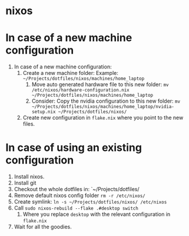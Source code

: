 # nixos

# In case of a new machine configuration 

1. In case of a new machine configuration: 
    1. Create a new machine folder: Example: `~/Projects/dotfiles/nixos/machines/home_laptop` 
        1. Move auto generated hardware file to this new folder: `mv /etc/nixos/hardware-configuration.nix ~/Projects/dotfiles/nixos/machines/home_laptop` 
        1. Consider: Copy the nvidia configuration to this new folder: `mv  ~/Projects/dotfiles/nixos/machines/home_laptop/nvidia-setup.nix ~/Projects/dotfiles/nixos/`  
    1. Create new configuration in `flake.nix` where you point to the new files. 

# In case of using an existing configuration
1. Install nixos. 
1. Install git
1. Checkout the whole dotfiles in: `~/Projects/dotfiles/
1. Remove default nixos config folder `rm -r /etc/nixos/`
1. Create symlink: `ln -s ~/Projects/dotfiles/nixos/ /etc/nixos` 
1. Call `sudo nixos-rebuild --flake .#desktop switch` 
    1. Where you replace `desktop` with the relevant configuration in `flake.nix` 
1. Wait for all the goodies. 
